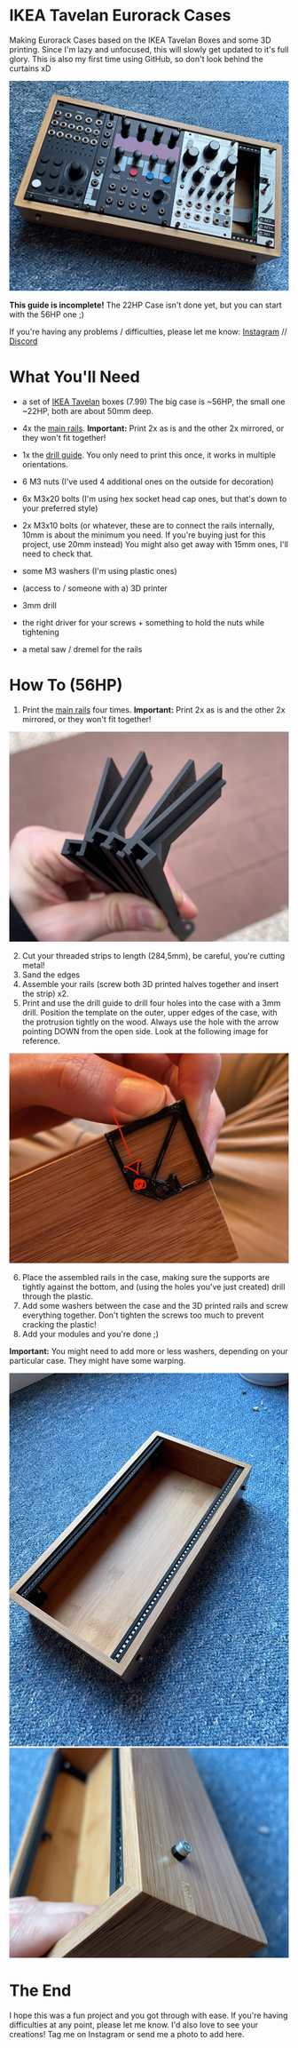 # IKEA Tavelan Eurorack Cases

Making Eurorack Cases based on the IKEA Tavelan Boxes and some 3D printing.
Since I'm lazy and unfocused, this will slowly get updated to it's full glory. 
This is also my first time using GitHub, so don't look behind the curtains xD

![main case image](images/IMG_6203.jpg)

**This guide is incomplete!**
The 22HP Case isn't done yet, but you can start with the 56HP one ;)

If you're having any problems / difficulties, please let me know:
[Instagram](http://instagram.com/finnglink/) // [Discord](http://discordapp.com/user/Finn#4962)

# What You'll Need

- a set of [IKEA Tavelan](https://www.ikea.com/de/de/p/tavelan-tablett-50465756/) boxes (7.99)
  The big case is ~56HP, the small one ~22HP, both are about 50mm deep.
- 4x the [main rails](230425_FG_IkeaCase_Rail.stl). **Important:** Print 2x as is and the other 2x mirrored, or they won't fit together!
- 1x the [drill guide](230502_FG_IkeaCase_DrillGuide.stl). You only need to print this once, it works in multiple orientations.
- 6 M3 nuts (I've used 4 additional ones on the outside for decoration)
- 6x M3x20 bolts (I'm using hex socket head cap ones, but that's down to your preferred style)
- 2x M3x10 bolts (or whatever, these are to connect the rails internally, 10mm is about the minimum you need. If you're buying just for this project, use 20mm instead)
  You might also get away with 15mm ones, I'll need to check that. 
- some M3 washers (I'm using plastic ones)

- (access to / someone with a) 3D printer
- 3mm drill
- the right driver for your screws + something to hold the nuts while tightening
- a metal saw / dremel for the rails

# How To (56HP)

1. Print the [main rails](230425_FG_IkeaCase_Rail.stl) four times. **Important:** Print 2x as is and the other 2x mirrored, or they won't fit together!

![main case image](images/IMG_6148.jpg)

2. Cut your threaded strips to length (284,5mm), be careful, you're cutting metal!
3. Sand the edges
4. Assemble your rails (screw both 3D printed halves together and insert the strip) x2. 
5. Print and use the drill guide to drill four holes into the case with a 3mm drill. Position the template on the outer, upper edges of the case, with the protrusion tightly on the wood. Always use the hole with the arrow pointing DOWN from the open side. Look at the following image for reference.

![main case image](images/IMG_6198.jpg)

6. Place the assembled rails in the case, making sure the supports are tightly against the bottom, and (using the holes you've just created) drill through the plastic.
7. Add some washers between the case and the 3D printed rails and screw everything together. Don't tighten the screws too much to prevent cracking the plastic!
8. Add your modules and you're done ;)

**Important:**
You might need to add more or less washers, depending on your particular case. They might have some warping.

![main case image](images/IMG_6201.jpg)
![main case image](images/IMG_6202.jpg)

# The End
I hope this was a fun project and you got through with ease. If you're having difficulties at any point, please let me know.
I'd also love to see your creations! Tag me on Instagram or send me a photo to add here.
